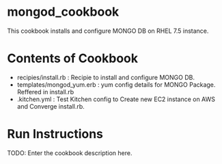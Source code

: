 # mongod_cookbook
This cookbook installs and configure MONGO DB on RHEL 7.5 instance.

# Contents of Cookbook
- recipies/install.rb : Recipie to install and configure MONGO DB.
- templates/mongod_yum.erb : yum config details for MONGO Package. Reffered in install.rb
- .kitchen.yml : Test Kitchen config to Create new EC2 instance on AWS and Converge install.rb.

# Run Instructions

TODO: Enter the cookbook description here.

